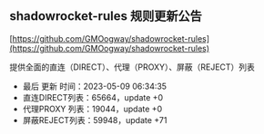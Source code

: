 ## shadowrocket-rules 规则更新公告

[https://github.com/GMOogway/shadowrocket-rules](https://github.com/GMOogway/shadowrocket-rules)

提供全面的直连（DIRECT）、代理（PROXY）、屏蔽（REJECT）列表
- 最后 更新 时间：2023-05-09 06:34:35
- 直连DIRECT列表：65664，update +0
- 代理PROXY 列表：19044，update +0
- 屏蔽REJECT列表：59948，update +71
